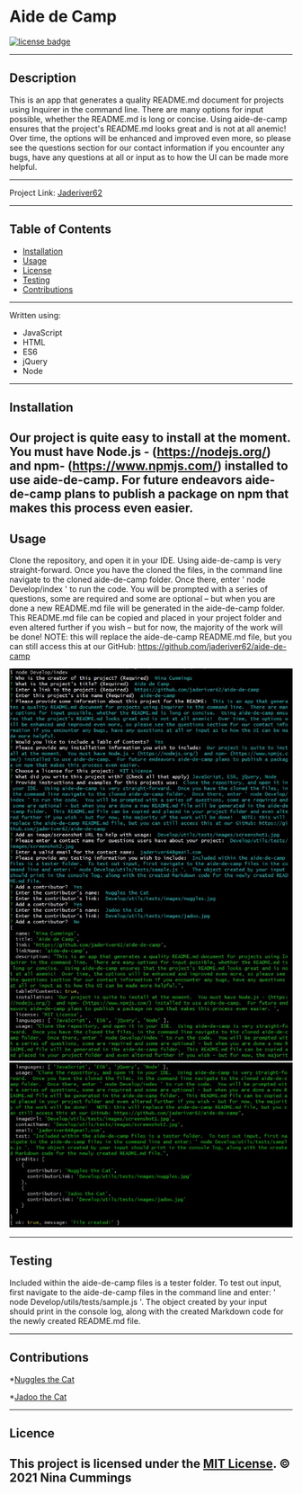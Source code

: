 
# Aide de Camp
<a href='https://opensource.org/licenses/MIT'><img src='https://img.shields.io/badge/license-MIT-blueviolet' alt='license badge'></a>

---------------------------------------

## Description

This is an app that generates a quality README.md document for projects using Inquirer in the command line.  There are many options for input possible, whether the README.md is long or concise.  Using aide-de-camp ensures that the project's README.md looks great and is not at all anemic!  Over time, the options will be enhanced and improved even more, so please see the questions section for our contact information if you encounter any bugs, have any questions at all or input as to how the UI can be made more helpful.

---------------------------------------

Project Link: 
[Jaderiver62](https://github.com/jaderiver62/aide-de-camp)

---------------------------------------

## Table of Contents
* [Installation](#installation)
* [Usage](#usage)
* [License](#license)
* [Testing](#testing)
* [Contributions](#contributions)

---------------------------------------

Written using:

                    
* JavaScript                  
* HTML                 
* ES6                
* jQuery                 
* Node
                    
---------------------------------------

## Installation

Our project is quite easy to install at the moment. You must have Node.js - (https://nodejs.org/) and npm- (https://www.npmjs.com/) installed to use aide-de-camp. For future endeavors aide-de-camp plans to publish a package on npm that makes this process even easier.
---------------------------------------

## Usage

Clone the repository, and open it in your IDE. Using aide-de-camp is very straight-forward. Once you have the cloned the files, in the command line navigate to the cloned aide-de-camp folder. Once there, enter ' node Develop/index ' to run the code. You will be prompted with a series of questions, some are required and some are optional – but when you are done a new README.md file will be generated in the aide-de-camp folder. This README.md file can be copied and placed in your project folder and even altered further if you wish – but for now, the majority of the work will be done! NOTE: this will replace the aide-de-camp README.md file, but you can still access this at our GitHub: https://github.com/jaderiver62/aide-de-camp

![Project Usage Image](Develop/utils/tests/images/screenshot1.jpg)
![Project Usage Image](Develop/utils/tests/images/screenshot2.jpg)

---------------------------------------

## Testing

Included within the aide-de-camp files is a tester folder. To test out input, first navigate to the aide-de-camp files in the command line and enter: ' node Develop/utils/tests/sample.js '. The object created by your input should print in the console log, along with the created Markdown code for the newly created README.md file.

---------------------------------------

## Contributions

                     
*[Nuggles the Cat](Develop/utils/tests/images/nuggles.jpg)
                     
*[Jadoo the Cat](Develop/utils/tests/images/jadoo.jpg)
                     
---------------------------------------

## Licence

This project is licensed under the [MIT License](https://opensource.org/licenses/MIT).
&copy; 2021 Nina Cummings
---------------------------------------
    